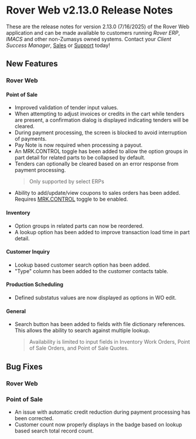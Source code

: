 # Rover Web v2.13.0 Release Notes

<badge text= "Version 2.13.0" vertical="middle" />

<PageHeader />

These are the release notes for version 2.13.0 (7/16/2025) of the Rover Web application and can be made available to customers running _Rover ERP_, _IMACS_ and other non-Zumasys owned systems. Contact your _Client Success Manager_, [Sales](mailto:sales@zumasys.com?subject=Rover%20Web%20v2.13.0) or [Support](mailto:help@zumasys.com?subject=Rover%20Web%20v2.13.0) today!

## New Features

### Rover Web

#### Point of Sale

  - Improved validation of tender input values.
  - When attempting to adjust invoices or credits in the cart while tenders are present, a confirmation dialog is displayed indicating tenders will be cleared.
  - During payment processing, the screen is blocked to avoid interruption of payments.
  - Pay Note is now required when processing a payout.
  - An MRK.CONTROL toggle has been added to allow the option groups in part detail for related parts to be collapsed by default.
  - Tenders can optionally be cleared based on an error response from payment processing.
    > Only supported by select ERPs
  - Ability to add/update/view coupons to sales orders has been added. Requires [MRK.CONTROL](../../../AP-OVERVIEW/AP-ENTRY/AP-E/AP-E-1/CURRENCY-CONTROL/SO-E/MRK-CONTROL/MRK-CONTROL-8/README.md#allow-coupons) toggle to be enabled.

#### Inventory

- Option groups in related parts can now be reordered.
- A lookup option has been added to improve transaction load time in part detail.

#### Customer Inquiry

- Lookup based customer search option has been added.
- "Type" column has been added to the customer contacts table.
  
#### Production Scheduling

- Defined substatus values are now displayed as options in WO edit.

#### General

- Search button has been added to fields with file dictionary references. This allows the ability to search against multiple lookup.
  > Availability is limited to input fields in Inventory Work Orders, Point of Sale Orders, and Point of Sale Quotes.

## Bug Fixes

### Rover Web

### Point of Sale

- An issue with automatic credit reduction during payment processing has been corrected.
- Customer count now properly displays in the badge based on lookup based search total record count.

<PageFooter />
